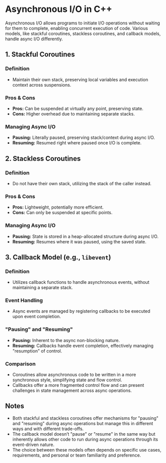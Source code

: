# Asynchronous I/O in C++

Asynchronous I/O allows programs to initiate I/O operations without waiting for them to complete, enabling concurrent execution of code. Various models, like stackful coroutines, stackless coroutines, and callback models, handle async I/O differently.

## 1. Stackful Coroutines

### Definition

- Maintain their own stack, preserving local variables and execution context across suspensions.

### Pros & Cons

- **Pros:** Can be suspended at virtually any point, preserving state.
- **Cons:** Higher overhead due to maintaining separate stacks.

### Managing Async I/O

- **Pausing:** Literally paused, preserving stack/context during async I/O.
- **Resuming:** Resumed right where paused once I/O is complete.

## 2. Stackless Coroutines

### Definition

- Do not have their own stack, utilizing the stack of the caller instead.

### Pros & Cons

- **Pros:** Lightweight, potentially more efficient.
- **Cons:** Can only be suspended at specific points.

### Managing Async I/O

- **Pausing:** State is stored in a heap-allocated structure during async I/O.
- **Resuming:** Resumes where it was paused, using the saved state.

## 3. Callback Model (e.g., `libevent`)

### Definition

- Utilizes callback functions to handle asynchronous events, without maintaining a separate stack.

### Event Handling

- Async events are managed by registering callbacks to be executed upon event completion.

### "Pausing" and "Resuming"

- **Pausing:** Inherent to the async non-blocking nature.
- **Resuming:** Callbacks handle event completion, effectively managing "resumption" of control.

### Comparison

- Coroutines allow asynchronous code to be written in a more synchronous style, simplifying state and flow control.
- Callbacks offer a more fragmented control flow and can present challenges in state management across async operations.

## Notes

- Both stackful and stackless coroutines offer mechanisms for "pausing" and "resuming" during async operations but manage this in different ways and with different trade-offs.
- The callback model doesn’t "pause" or "resume" in the same way but inherently allows other code to run during async operations through its event-driven nature.
- The choice between these models often depends on specific use cases, requirements, and personal or team familiarity and preference.
